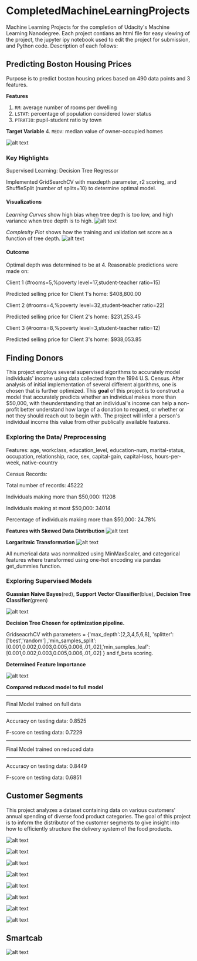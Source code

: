 # CompletedMachineLearningProjects
Machine Learning Projects for the completion of Udacity's Machine Learning Nanodegree. Each project contians an html file for easy viewing of the project, the jupyter ipy notebook used to edit the project for submission, and Python code. Description of each follows:

## Predicting Boston Housing Prices
Purpose is to predict boston housing prices based on 490 data points and 3 features. 

**Features**
1.  `RM`: average number of rooms per dwelling
2. `LSTAT`: percentage of population considered lower status
3. `PTRATIO`: pupil-student ratio by town

**Target Variable**
4. `MEDV`: median value of owner-occupied homes

![alt text](https://github.com/DawnMKing/CompletedMachineLearningProjects/blob/master/boston_housing/ScatterPlots.PNG)

### Key Highlights

Supervised Learning: Decision Tree Regressor

Implemented GridSearchCV with maxdepth parameter, r2 scoring, and ShuffleSplit (number of splits=10) to determine optimal model.

#### Visualizations

*Learning Curves* show high bias when tree depth is too low, and high variance when tree depth is to high.
![alt text](https://github.com/DawnMKing/CompletedMachineLearningProjects/blob/master/boston_housing/LearningCurves.png)

*Complexity Plot* shows how the training and validation set score as a function of tree depth.
![alt text](https://github.com/DawnMKing/CompletedMachineLearningProjects/blob/master/boston_housing/Complexity.png)

#### Outcome

Optimal depth was determined to be at 4. Reasonable predictions were made on: 

Client 1 (#rooms=5,%poverty level=17,student-teacher ratio=15)

Predicted selling price for Client 1's home: $408,800.00


Client 2 (#rooms=4,%poverty level=32,student-teacher ratio=22)

Predicted selling price for Client 2's home: $231,253.45


Client 3 (#rooms=8,%poverty level=3,student-teacher ratio=12)

Predicted selling price for Client 3's home: $938,053.85



## Finding Donors

This project employs several supervised algorithms to accurately model individuals' income using data collected from the 1994 U.S. Census. After analysis of initial implementation of several different algorithms, one is chosen that is further optimized. This **goal** of this project is to construct a model that accurately predicts whether an individual makes more than $50,000, with theunderstanding that an individual's income can help a non-profit better understand how large of a donation to request, or whether or not they should reach out to begin with. The project will infer a person's individual income this value from other publically available features.

### Exploring the Data/ Preprocessing

Features: age, workclass, education_level, education-num, marital-status, occupation, relationship, race, sex, capital-gain, capital-loss, hours-per-week, native-country

Census Records:

Total number of records: 45222

Individuals making more than $50,000: 11208

Individuals making at most $50,000: 34014

Percentage of individuals making more than $50,000: 24.78%

**Features with Skewed Data Distribution**
![alt text](https://github.com/DawnMKing/CompletedMachineLearningProjects/blob/master/finding_donors/Skewed.png)

**Lorgaritmic Transformation**
![alt text](https://github.com/DawnMKing/CompletedMachineLearningProjects/blob/master/finding_donors/Log.png)

All numerical data was normalized using MinMaxScaler, and categorical features where transformed using one-hot encoding via pandas get_dummies function.

### Exploring Supervised Models

**Guassian Naive Bayes**(red), **Support Vector Classifier**(blue), **Decision Tree Classifier**(green)

![alt text](https://github.com/DawnMKing/CompletedMachineLearningProjects/blob/master/finding_donors/AllLearners.png)


**Decision Tree Chosen for optimization pipeline.**

GridseacrhCV with parameters = {'max_depth':[2,3,4,5,6,8], 'splitter':['best','random'] ,'min_samples_split':[0.001,0.002,0.003,0.005,0.006,.01,.02],'min_samples_leaf':[0.001,0.002,0.003,0.005,0.006,.01,.02] } and f_beta scoring.


**Determined Feature Importance**

![alt text](https://github.com/DawnMKing/CompletedMachineLearningProjects/blob/master/finding_donors/features.png)

**Compared reduced model to full model**

------

Final Model trained on full data

------

Accuracy on testing data: 0.8525

F-score on testing data: 0.7229


------

Final Model trained on reduced data

------

Accuracy on testing data: 0.8449

F-score on testing data: 0.6851


## Customer Segments

This project analyzes a dataset containing data on various customers' annual spending of diverse food product categories. The goal of this project is to inform the distributor of the customer segments to give insight into how to efficiently structure the delivery system of the food products.


![alt text](https://github.com/DawnMKing/CompletedMachineLearningProjects/blob/master/customer_segments/Skewed_Scatter.png)

![alt text](https://github.com/DawnMKing/CompletedMachineLearningProjects/blob/master/customer_segments/Log_scatter.png)


![alt text](https://github.com/DawnMKing/CompletedMachineLearningProjects/blob/master/customer_segments/heatmap.png)


![alt text](https://github.com/DawnMKing/CompletedMachineLearningProjects/blob/master/customer_segments/PCA.png)

![alt text](https://github.com/DawnMKing/CompletedMachineLearningProjects/blob/master/customer_segments/PCA_two_features.png)

![alt text](https://github.com/DawnMKing/CompletedMachineLearningProjects/blob/master/customer_segments/Clusters_PCA.png)

![alt text](https://github.com/DawnMKing/CompletedMachineLearningProjects/blob/master/customer_segments/projections_biplot.png)


![alt text](https://github.com/DawnMKing/CompletedMachineLearningProjects/blob/master/customer_segments/bar_segments.png)


## Smartcab

![alt text](https://github.com/DawnMKing/CompletedMachineLearningProjects/blob/master/smartcab/final.png)
